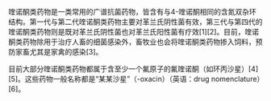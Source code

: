 喹诺酮类药物是一类常用的广谱抗菌药物，皆含有与4-喹诺酮相同的含氮双杂环结构。第一代与第二代喹诺酮类药物主要对革兰氏阴性菌有效，第三代与第四代的喹诺酮类药物则是既对革兰氏阴性菌也对革兰氏阳性菌有疗效[1][2]。目前，喹诺酮类药物除用于治疗人畜的细菌感染外，畜牧业也会将喹诺酮类药物掺入饲料，预防家畜尤其是家禽的感染[3]。

目前大部分喹诺酮类药物都属于含至少一个氟原子的氟喹诺酮（如环丙沙星）[4][5]。这些药物一般名称都是“某某沙星”（-oxacin）（英语：drug nomenclature）[6]。 
